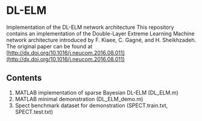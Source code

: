 # DL-ELM
Implementation of the DL-ELM network architecture
This repository contains an implementation of the Double-Layer Extreme Learning Machine network architecture introduced by F. Kiaee, C. Gagné, and H. Sheikhzadeh. The original paper can be found at
[http://dx.doi.org/10.1016/j.neucom.2016.08.011](http://dx.doi.org/10.1016/j.neucom.2016.08.011)

## Contents

1. MATLAB implementation of sparse Bayesian DL-ELM (DL_ELM.m)
2. MATLAB minimal demonstration (DL_ELM_demo.m)
3. Spect benchmark dataset for demonstration (SPECT.train.txt, SPECT.test.txt)
